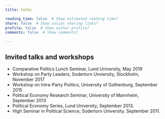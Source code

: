 ```yaml
---
title: talks

reading_time: false  # Show estimated reading time?
share: false  # Show social sharing links?
profile: false  # Show author profile?
comments: false  # Show comments?

---
```

## Invited talks and workshops

- Comparative Politics Lunch Seminar, Lund University, May 2019
- Workshop on Party Leaders, Sodertorn Unviersity, Stockholm, November 2017
- Workshop on Intra-Party Politics, University of Gothenburg, September 2015
- Political Economy Research Seminar, University of Mannheim, September 2013
- Political Economy Series, Lund University, September 2013.
- High Seminar in Political Science, Sodertorn University. September 2011.

